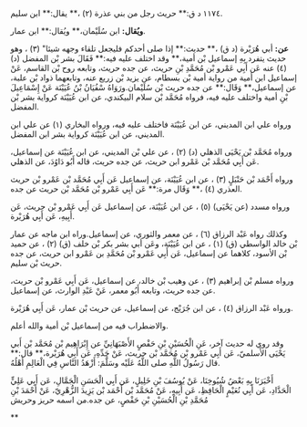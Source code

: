 ١١٧٤ د ق:** حريث رجل من بني عذرة (٢) ،** يقال:** ابن سليم.

**ويُقال:** ابن سُلَيْمان،** ويُقال:** ابن عمار.

**عن:** أبي هُرَيْرة (د ق) ،** حديث:** إذا صلى أحدكم فليجعل تلقاء وجهه شيئا" (٣) ، وهو حديث يتفرد بِهِ إسماعيل بْن أمية،** وقد اختلف عليه فيه:** فَقَالَ بشر بْن المفضل (د) (٤) عنه عَن أَبِي عَمْرو بْن مُحَمَّدِ بْنِ حريث، عن جده حريث، وتابعه روح بْن القاسم، عَنْ إسماعيل ابن أمية من رواية أمية بْن بسطام، عن يزيد بْن زريع عنه، وتابعهما ذواد بْن علبة، عن إسماعيل،** وَقَال:** عن جده حريث بْن سُلَيْمان.ورَوَاهُ سْفُيَانُ بْنُ عُيَيْنَة عَنْ إِسْمَاعِيلَ بْنِ أمية واختلف عليه فيه، فرواه مُحَمَّد بْن سلام البيكندي، عن ابن عُيَيْنَة كرواية بشر بْن المفضل.

ورواه علي ابن المديني، عن ابن عُيَيْنَة فاختلف عليه فيه، ورواه البخاري (١) عن علي ابن المديني، عن ابن عُيَيْنَة كرواية بشر ابن المفضل.

ورواه مُحَمَّد بْن يَحْيَى الذهلي (د) (٢) ، عن علي بْن المديني، عن ابن عُيَيْنَة عن إسماعيل، عَن أَبِي مُحَمَّد بْن عَمْرو ابن حريث، عن جده حريث، قاله أَبُو دَاوُدَ، عن الذهلي.

ورواه أَحْمَد بْن حَنْبَلٍ (٣) ، عن ابن عُيَيْنَة، عن إسماعيل عَن أَبِي مُحَمَّد بْن عَمْرو بْن حريث العذري (٤) ،** وَقَال مرة:** عَن أَبِي عَمْرو بْن مُحَمَّد بْن حريث عن جده.

ورواه مسدد (عن يَحْيَى) (٥) ، عن ابن عُيَيْنَة، عن إسماعيل عَن أَبِي عَمْرو بْن حريث، عَن أَبِيهِ، عَن أَبِي هُرَيْرة.

وكذلك رواه عَبْد الرزاق (٦) ، عن معمر والثوري، عن إسماعيل.وراه ابن ماجه عن عمار بْن خالد الواسطي (ق) (١) ، عن ابن عُيَيْنَة، وعَن أبي بشر بكر بْن خلف (ق) (٢) ، عن حميد بْن الأسود، كلاهما عن إسماعيل، عَن أَبِي عَمْرو بْن مُحَمَّدِ بن عَمْرو ابن حريث، عن جده حريث بْن سليم.

ورواه مسلم بْن إبراهيم (٣) ، عن وهيب بْن خالد، عن إسماعيل، عَن أَبِي عَمْرو بْن حريث، عن جده حريث، وتابعه أَبُو معمر، عَنْ عَبْدِ الوارث، عن إسماعيل.

ورواه عَبْد الرزاق (٤) ، عن ابن جُرَيْج، عن إسماعيل، عن حريث بْن عمار، عَن أَبِي هُرَيْرة.

والاضطراب فيه من إسماعيل بْن أمية والله أعلم.

وقد روي له حديث آخر، عَنِ الْحُسَيْنِ بْنِ حَفْصٍ الأَصْبَهَانِيِّ عن إِبْرَاهِيم بْن مُحَمَّد بْن أَبي يَحْيَى الأَسلميّ، عَن أَبِي عَمْرو بْن مُحَمَّد بْن حريث، عَنْ جَدِّهِ، عَن أَبِي هُرَيْرة،** قال:** قال رَسُولُ اللَّهِ صلى اللَّهُ عَلَيْه وسَلَّمَ: أَزْهَدُ النَّاسِ فِي الْعَالِمِ أَهْلُهُ.

أَخْبَرَنَا بِهِ بَعْضُ شُيُوخِنَا، عَنْ يُوسُفَ بْنِ خَلِيلٍ، عَن أَبِي الْحَسَنِ الْجَمَّالِ، عَن أَبِي عَلِيٍّ الْحَدَّادِ، عَن أَبِي نُعَيْمٍ الْحَافِظِ، عَن أَبِيهِ، عَنْ مُحَمَّد بْن أَحْمَد بْن يَزِيدَ الزُّهْرِيّ، عَنْ أَحْمَدَ بْنِ مُحَمَّدِ بْنِ الْحُسَيْنِ بْنِ حَفْصٍ، عن جده.من اسمه حريز وحريش

**